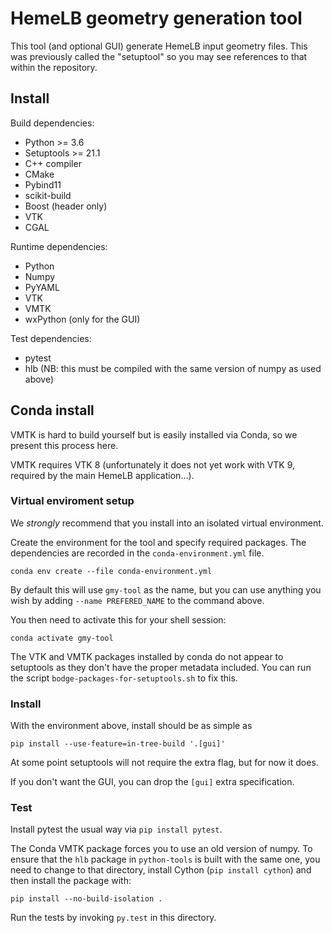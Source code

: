 <!-- This file is part of HemeLB and is Copyright (C) -->
<!-- the HemeLB team and/or their institutions, as detailed in the -->
<!-- file AUTHORS. This software is provided under the terms of the -->
<!-- license in the file LICENSE. -->

# HemeLB geometry generation tool

This tool (and optional GUI) generate HemeLB input geometry files.
This was previously called the "setuptool" so you may see references
to that within the repository.


## Install

Build dependencies:

- Python >= 3.6
- Setuptools >= 21.1
- C++ compiler
- CMake
- Pybind11
- scikit-build
- Boost (header only)
- VTK
- CGAL

Runtime dependencies:
- Python
- Numpy
- PyYAML
- VTK
- VMTK
- wxPython (only for the GUI)

Test dependencies:
- pytest
- hlb (NB: this must be compiled with the same version of numpy as
  used above)


## Conda install

VMTK is hard to build yourself but is easily installed via Conda, so
we present this process here.

VMTK requires VTK 8 (unfortunately it does not yet work with VTK 9,
required by the main HemeLB application...).

### Virtual enviroment setup

We *strongly* recommend that you install into an isolated virtual
environment.

Create the environment for the tool and specify required packages. The
dependencies are recorded in the `conda-environment.yml` file.

```
conda env create --file conda-environment.yml
```

By default this will use `gmy-tool` as the name, but you can use
anything you wish by adding `--name PREFERED_NAME` to the command
above.


You then need to activate this for your shell session:

```
conda activate gmy-tool
```

The VTK and VMTK packages installed by conda do not appear to
setuptools as they don't have the proper metadata included. You can
run the script `bodge-packages-for-setuptools.sh` to fix this.

### Install

With the environment above, install should be as simple as

```
pip install --use-feature=in-tree-build '.[gui]'
```

At some point setuptools will not require the extra flag, but for now
it does.

If you don't want the GUI, you can drop the `[gui]` extra
specification.

### Test

Install pytest the usual way via `pip install pytest`.

The Conda VMTK package forces you to use an old version of numpy. To
ensure that the `hlb` package in `python-tools` is built with the same
one, you need to change to that directory, install Cython (`pip
install cython`) and then install the package with:

```
pip install --no-build-isolation .
```

Run the tests by invoking `py.test` in this directory.
